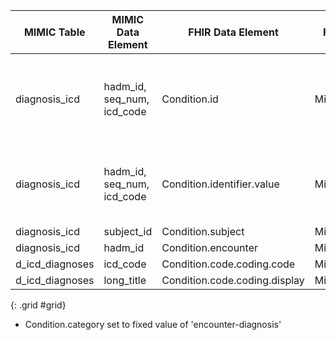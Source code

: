 |MIMIC Table|MIMIC Data Element|FHIR Data Element|FHIR Profile|Notes|
|---|---|---|---|---|
|diagnosis_icd|hadm_id, seq_num, icd_code|Condition.id|MimicCondition|Id made up of concatenation of hadm_id, seq_num, and icd_code, converted to UUID5|
|diagnosis_icd|hadm_id, seq_num, icd_code| Condition.identifier.value|MimicCondition|Identifer made up of concatenation of hadm_id, seq_num, and icd_code|
|diagnosis_icd | subject_id | Condition.subject | MimicCondition|| 
|diagnosis_icd | hadm_id | Condition.encounter | MimicCondition|| 
|d_icd_diagnoses | icd_code | Condition.code.coding.code | MimicCondition|| 
|d_icd_diagnoses | long_title | Condition.code.coding.display | MimicCondition||
{: .grid #grid}

* Condition.category set to fixed value of 'encounter-diagnosis' 
